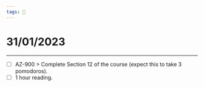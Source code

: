 ```yaml
---
tags: 📆
---
```


# 31/01/2023
---

- [ ] AZ-900 > Complete Section 12 of the course (expect this to take 3 pomodoros).
- [ ] 1 hour reading.